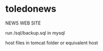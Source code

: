 # toledonews

NEWS WEB SITE

run /sql/backup.sql in mysql

host files in tomcat folder or equivalent host
